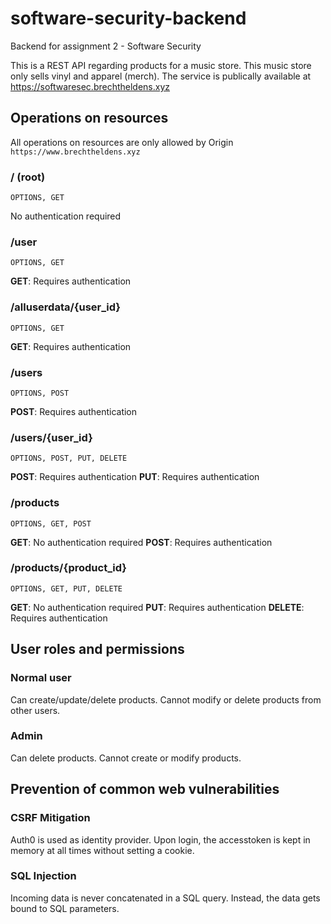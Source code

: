# software-security-backend

Backend for assignment 2 - Software Security

This is a REST API regarding products for a music store. This music store only sells vinyl and apparel (merch). The service is publically available at https://softwaresec.brechtheldens.xyz

## Operations on resources

All operations on resources are only allowed by Origin `https://www.brechtheldens.xyz`

### / (root)

`OPTIONS, GET`

No authentication required

### /user

`OPTIONS, GET`

**GET**: Requires authentication

### /alluserdata/{user_id}

`OPTIONS, GET`

**GET**: Requires authentication

### /users

`OPTIONS, POST`

**POST**: Requires authentication

### /users/{user_id}

`OPTIONS, POST, PUT, DELETE`

**POST**: Requires authentication
**PUT**: Requires authentication

### /products

`OPTIONS, GET, POST`

**GET**: No authentication required
**POST**: Requires authentication

### /products/{product_id}

`OPTIONS, GET, PUT, DELETE`

**GET**: No authentication required
**PUT**: Requires authentication
**DELETE**: Requires authentication

## User roles and permissions

### Normal user

Can create/update/delete products. Cannot modify or delete products from other users.

### Admin

Can delete products. Cannot create or modify products.

## Prevention of common web vulnerabilities

### CSRF Mitigation

Auth0 is used as identity provider. Upon login, the accesstoken is kept in memory at all times without setting a cookie.

### SQL Injection

Incoming data is never concatenated in a SQL query. Instead, the data gets bound to SQL parameters.
